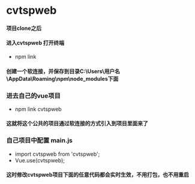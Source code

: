 # cvtspweb
#### 项目clone之后

#### 进入cvtspweb 打开终端

- npm link

#### 创建一个软连接，并保存到目录C:\Users\用户名\AppData\Roaming\npm\node_modules下面

### 进去自己的vue项目

- npm link cvtspweb

#### 这就将这个公共的项目通过软连接的方式引入到项目里面来了

### 自己项目中配置  main.js
- import cvtspweb from 'cvtspweb';  
- Vue.use(cvtspweb);

#### 这时修改cvtspweb项目下面的任意代码都会实时生效，不用打包，也不用重启

 